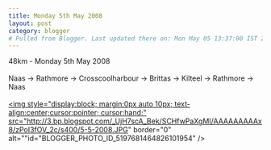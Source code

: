 ```yaml
---
title: Monday 5th May 2008
layout: post
category: blogger
# Pulled from Blogger. Last updated there on: Mon May 05 13:37:00 IST 2008
---
```

48km - Monday 5th May 2008<br /><br />Naas -> Rathmore -> Crosscoolharbour -> Brittas -> Kilteel -> Rathmore -> Naas<br /><br /><a onblur="try {parent.deselectBloggerImageGracefully();} catch(e) {}" href="http://3.bp.blogspot.com/_UjH7scA_Bek/SCHfwPaXgMI/AAAAAAAAAx8/zPoI3fOV_2c/s1600-h/5-5-2008.JPG"><img style="display:block; margin:0px auto 10px; text-align:center;cursor:pointer; cursor:hand;" src="http://3.bp.blogspot.com/_UjH7scA_Bek/SCHfwPaXgMI/AAAAAAAAAx8/zPoI3fOV_2c/s400/5-5-2008.JPG" border="0" alt=""id="BLOGGER_PHOTO_ID_5197681464826101954" /></a>
